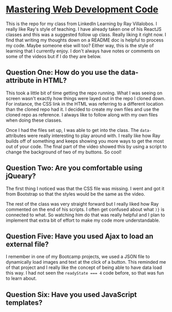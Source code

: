 # [Mastering Web Development Code](https://www.linkedin.com/learning/mastering-web-developer-interview-code-2/stay-sharp-with-web-developer-interview-code)

This is the repo for my class from LinkedIn Learning by Ray Villalobos. I really like Ray's style of teaching. I have already taken one of his ReactJS classes and this was a suggested follow up class. Really liking it right now. I find that writing my thoughts down on a README doc is helpful to process my code. Maybe someone else will too? Either way, this is the style of learning that I currently enjoy. I don't always have notes or comments on some of the videos but if I do they are below.

## Question One: How do you use the data- attribute in HTML?

This took a little bit of time getting the repo running. What I was seeing on screen wasn't exactly how things were layed out in the repo I cloned down. For instance, the CSS link in the HTML was referring to a different location than the cloned repo had it. I decided to create my own files and use the cloned repo as reference. I always like to follow along with my own files when doing these classes.

Once I had the files set up, I was able to get into the class. The `data-` attributes were really interesting to play around with. I really like how Ray builds off of something and keeps showing you more ways to get the most out of your code. The final part of the video showed this by using a script to change the background of two of my buttons. So cool!

## Question Two: Are you comfortable using jQueary?

The first thing I noticed was that the CSS file was missing. I went and got it from Bootstrap so that the styles would be the same as the video.

The rest of the class was very straight forward but I really liked how Ray commented on the end of his scripts. I often get confused about what `)}` is connected to what. So watching him do that was really helpful and I plan to implement that extra bit of effort to make my code more understandable.

## Question Five: Have you used Ajax to load an external file?

I remember in one of my Bootcamp projects, we used a JSON file to dynamically load images and text at the click of a button. This reminded me of that project and I really like the concept of being able to have data load this way. I had not seen the `readyState === 4` code before, so that was fun to learn about.

## Question Six: Have you used JavaScript templates?

